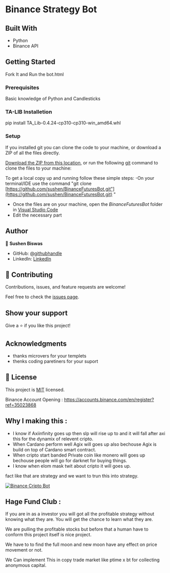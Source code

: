 # Binance Strategy Bot

## Built With

- Python
- Binance API

## Getting Started
Fork It and Run the bot.html

### Prerequisites
Basic knowledge of Python and Candlesticks

### TA-LIB Installetion
pip install TA_Lib-0.4.24-cp310-cp310-win_amd64.whl

### Setup
If you installed git you can clone the code to your machine, or download a ZIP of all the files directly.

[Download the ZIP from this location](https://github.com/sushen/BinanceFuturesBot/), or run the following [git](https://git-scm.com/downloads) command to clone the files to your machine:


To get a local copy up and running follow these simple steps:
 -On your terminal/IDE use the command "git clone [https://github.com/sushen/BinanceFuturesBot.git"](https://github.com/sushen/BinanceFuturesBot.git) "
 - Once the files are on your machine, open the _BinanceFuturesBot_ folder in [Visual Studio Code](https://code.visualstudio.com/)
 - Edit the necessary part
## Author

👤 **Sushen Biswas**

- GitHub: [@githubhandle](https://github.com/sushen)
- LinkedIn: [LinkedIn](https://www.linkedin.com/in/sushen-biswas-67672572/)


## 🤝 Contributing

Contributions, issues, and feature requests are welcome!

Feel free to check the [issues page](../../issues/).

## Show your support

Give a ⭐️ if you like this project!

## Acknowledgments

- thanks microvers for your templets
- thenks coding paretiners for your suport


## 📝 License

This project is [MIT](./LICENSE) licensed.


Binance Account Opening :
https://accounts.binance.com/en/register?ref=35023868


## Why I making this :
- I know if Axiinfinity goes up then slp will rise up to and it will fall after axi this for the dynamix of relevent cripto.
- When Cardano perform well Agix will goes up also bechouse Agix is build on top of Cardano smart contract.
- When cripto start banded Private coin like monero will goes up bechouse people will go for darknet for buying things.
- I know when elom mask twit about cripto it will goes up.

fact like that are strategy and we want to trun this into strategy.


[![Binance Cripto Bot](https://user-images.githubusercontent.com/4492335/160128119-364736e7-53f5-4f93-ac6a-1c556bdb8da3.png)](https://youtu.be/7XQhYYIiXvA)

## Hage Fund Club :
If you are in as a investor you will got all the profitable strategy without knowing what they are.
You will get the chance to learn what they are.

We are pulling the profitable stocks but before that a human have to conform this project itself is nice project.

We have to to find the full moon and new moon have any effect on price movement or not.

We Can implement This in copy trade market like ptime x bt for collecting anonymous capital.
